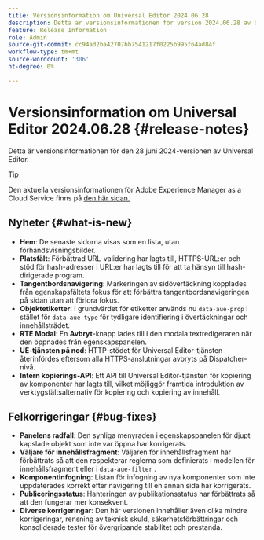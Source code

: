 ```yaml
---
title: Versionsinformation om Universal Editor 2024.06.28
description: Detta är versionsinformationen för version 2024.06.28 av Universal Editor.
feature: Release Information
role: Admin
source-git-commit: cc94ad2ba42707bb7541217f0225b995f64ad84f
workflow-type: tm+mt
source-wordcount: '306'
ht-degree: 0%

---
```



# Versionsinformation om Universal Editor 2024.06.28 {#release-notes}

Detta är versionsinformationen för den 28 juni 2024-versionen av Universal Editor.

>[!TIP]
>
>Den aktuella versionsinformationen för Adobe Experience Manager as a Cloud Service finns på [den här sidan.](/help/release-notes/release-notes-cloud/release-notes-current.md)

## Nyheter {#what-is-new}

* **Hem**: De senaste sidorna visas som en lista, utan förhandsvisningsbilder.
* **Platsfält**: Förbättrad URL-validering har lagts till, HTTPS-URL:er och stöd för hash-adresser i URL:er har lagts till för att ta hänsyn till hash-dirigerade program.
* **Tangentbordsnavigering**: Markeringen av sidövertäckning kopplades från egenskapsfältets fokus för att förbättra tangentbordsnavigeringen på sidan utan att förlora fokus.
* **Objektetiketter**: I grundvärdet för etiketter används nu `data-aue-prop` i stället för `data-aue-type` för tydligare identifiering i övertäckningar och innehållsträdet.
* **RTE Modal**: En **Avbryt**-knapp lades till i den modala textredigeraren när den öppnades från egenskapspanelen.
* **UE-tjänsten på nod**: HTTP-stödet för Universal Editor-tjänsten återinfördes eftersom alla HTTPS-anslutningar avbryts på Dispatcher-nivå.
* **Intern kopierings-API**: Ett API till Universal Editor-tjänsten för kopiering av komponenter har lagts till, vilket möjliggör framtida introduktion av verktygsfältsalternativ för kopiering och kopiering av innehåll.

## Felkorrigeringar {#bug-fixes}

* **Panelens radfall**: Den synliga menyraden i egenskapspanelen för djupt kapslade objekt som inte var öppna har korrigerats.
* **Väljare för innehållsfragment**: Väljaren för innehållsfragment har förbättrats så att den respekterar reglerna som definierats i modellen för innehållsfragment eller i `data-aue-filter` .
* **Komponentinfogning**: Listan för infogning av nya komponenter som inte uppdaterades korrekt efter navigering till en annan sida har korrigerats.
* **Publiceringsstatus**: Hanteringen av publikationsstatus har förbättrats så att den fungerar mer konsekvent.
* **Diverse korrigeringar**: Den här versionen innehåller även olika mindre korrigeringar, rensning av teknisk skuld, säkerhetsförbättringar och konsoliderade tester för övergripande stabilitet och prestanda.
